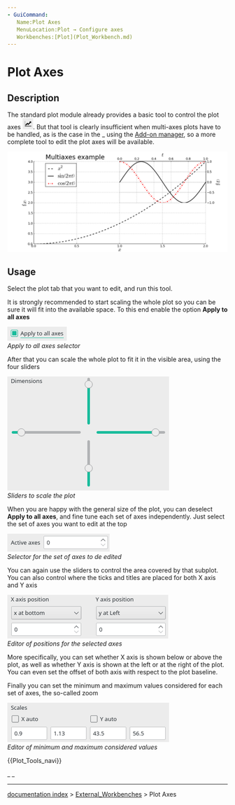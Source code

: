```yaml
---
- GuiCommand:
   Name:Plot Axes
   MenuLocation:Plot → Configure axes
   Workbenches:[Plot](Plot_Workbench.md)
---
```


# Plot Axes

## Description

The standard plot module already provides a basic tool to control the plot axes <img alt="" src=images/Matplotlib_edit_subplot.png  style="width:24px;">. But that tool is clearly insufficient when multi-axes plots have to be handled, as is the case in the _ using the [Add-on manager](Std_AddonMgr.md), so a more complete tool to edit the plot axes will be available.

 <img alt="" src=images/Plot_MultiAxes_Example.png  style="width:600px;"> 

## Usage

Select the plot tab that you want to edit, and run this tool.

It is strongly recommended to start scaling the whole plot so you can be sure it will fit into the available space. To this end enable the option **Apply to all axes**

 ![Apply to all axes](images/Apply_To_All_Axes.png )  
*Apply to all axes selector*

After that you can scale the whole plot to fit it in the visible area, using the four sliders

 ![Plot area controlling sliders](images/Plot_Axes_Sliders.png )  
*Sliders to scale the plot*

When you are happy with the general size of the plot, you can deselect **Apply to all axes**, and fine tune each set of axes independently. Just select the set of axes you want to edit at the top

 ![Plot axes selector](images/Plot_Axes_Active.png )  
*Selector for the set of axes to de edited*

You can again use the sliders to control the area covered by that subplot. You can also control where the ticks and titles are placed for both X axis and Y axis

 ![Plot axes position editor](images/Plot_Axes_Position.png )  
*Editor of positions for the selected axes*

More specifically, you can set whether X axis is shown below or above the plot, as well as whether Y axis is shown at the left or at the right of the plot. You can even set the offset of both axis with respect to the plot baseline.

Finally you can set the minimum and maximum values considered for each set of axes, the so-called zoom

 ![Plot zoom editor](images/Plot_Axes_Zoom.png )  
*Editor of minimum and maximum considered values*




 {{Plot_Tools_navi}} 

_ _

---
[documentation index](../README.md) > [External_Workbenches](Category_External_Workbenches.md) > Plot Axes
